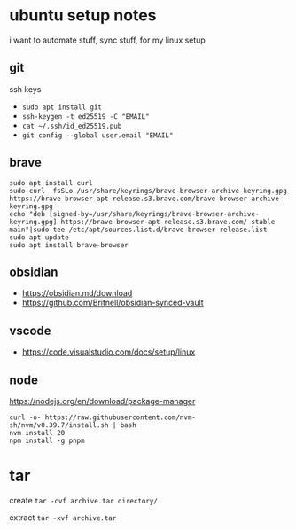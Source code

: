 # ubuntu setup notes
i want to automate stuff, sync stuff, for my linux setup


## git 

ssh keys
- `sudo apt install git`
- `ssh-keygen -t ed25519 -C "EMAIL"`
- `cat ~/.ssh/id_ed25519.pub`
- `git config --global user.email "EMAIL"`


## brave
```
sudo apt install curl
sudo curl -fsSLo /usr/share/keyrings/brave-browser-archive-keyring.gpg https://brave-browser-apt-release.s3.brave.com/brave-browser-archive-keyring.gpg
echo "deb [signed-by=/usr/share/keyrings/brave-browser-archive-keyring.gpg] https://brave-browser-apt-release.s3.brave.com/ stable main"|sudo tee /etc/apt/sources.list.d/brave-browser-release.list
sudo apt update
sudo apt install brave-browser
```


## obsidian

- https://obsidian.md/download
- https://github.com/Britnell/obsidian-synced-vault


## vscode
- https://code.visualstudio.com/docs/setup/linux


## node
https://nodejs.org/en/download/package-manager

```
curl -o- https://raw.githubusercontent.com/nvm-sh/nvm/v0.39.7/install.sh | bash
nvm install 20
npm install -g pnpm
```


# tar

create
`tar -cvf archive.tar directory/`

extract 
`tar -xvf archive.tar`


